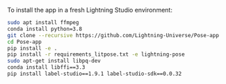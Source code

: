 To install the app in a fresh Lightning Studio environment:
```bash
sudo apt install ffmpeg
conda install python=3.8
git clone --recursive https://github.com/Lightning-Universe/Pose-app
cd Pose-app
pip install -e .
pip install -r requirements_litpose.txt -e lightning-pose
sudo apt-get install libpq-dev
conda install libffi==3.3
pip install label-studio==1.9.1 label-studio-sdk==0.0.32
```